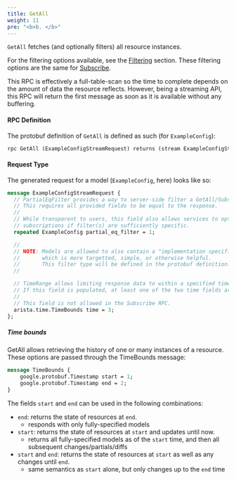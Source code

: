 ```yaml
---
title: GetAll
weight: 11
pre: "<b>b. </b>"
---
```



`GetAll` fetches (and optionally filters) all resource instances.

For the filtering options available, see the [Filtering](/cloudvision-apis/rpcs/filtering) section.
These filtering options are the same for [Subscribe](/cloudvision-apis/rpcs/subscribe).

This RPC is effectively a full-table-scan so the time to complete depends on the amount of data
the resource reflects. However, being a streaming API, this RPC will return the first message as
soon as it is available without any buffering.


#### RPC Definition

The protobuf definition of `GetAll` is defined as such (for `ExampleConfig`):

```protobuf
rpc GetAll (ExampleConfigStreamRequest) returns (stream ExampleConfigStreamResponse);
```

#### Request Type

The generated request for a model (`ExampleConfig`, here) looks like so:


```protobuf
message ExampleConfigStreamRequest {
  // PartialEqFilter provides a way to server-side filter a GetAll/Subscribe.
  // This requires all provided fields to be equal to the response.
  //
  // While transparent to users, this field also allows services to optimize internal
  // subscriptions if filter(s) are sufficiently specific.
  repeated ExampleConfig partial_eq_filter = 1;

  //
  // NOTE: Models are allowed to also contain a "implementation specific" filter
  //       which is more targetted, simple, or otherwise helpful.
  //       This filter type will be defined in the protobuf definition.
  //

  // TimeRange allows limiting response data to within a specified time window.
  // If this field is populated, at least one of the two time fields are required.
  //
  // This field is not allowed in the Subscribe RPC.
  arista.time.TimeBounds time = 3;
};
```

##### Time bounds

GetAll allows retrieving the history of one or many instances of a resource. These options are passed through the TimeBounds message:

```protobuf
message TimeBounds {
    google.protobuf.Timestamp start = 1;
    google.protobuf.Timestamp end = 2;
}
```

The fields `start` and `end` can be used in the following combinations:

- `end`: returns the state of resources at `end`.
    - responds with only fully-specified models
- `start`: returns the state of resources at `start` and updates until now.
    - returns all fully-specified models as of the `start` time, and then all subsequent changes/partials/diffs
- `start` and `end`: returns the state of resources at `start` as well as any changes until `end`.
    - same semantics as `start` alone, but only changes up to the `end` time
